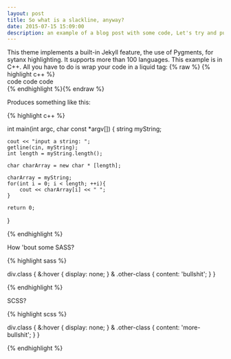 ```yaml
---
layout: post
title: So what is a slackline, anyway?
date: 2015-07-15 15:09:00
description: an example of a blog post with some code, Let's try and put a video or .gif in here too
---
```

This theme implements a built-in Jekyll feature, the use of Pygments, for sytanx highlighting. It supports more than 100 languages. This example is in C++. All you have to do is wrap your code in a liquid tag: 
{% raw  %}
{% highlight c++ %}  <br/> code code code <br/> {% endhighlight %}{% endraw %}

Produces something like this: 

{% highlight c++ %}

int main(int argc, char const *argv[])
{
	string myString;

	cout << "input a string: ";
	getline(cin, myString);
	int length = myString.length();
	
	char charArray = new char * [length];

	charArray = myString;
	for(int i = 0; i < length; ++i){
		cout << charArray[i] << " ";
	}
	
	return 0;
}

{% endhighlight %}

How 'bout some SASS?

{% highlight sass %}

div.class {
&:hover {
	display: none;
	}
& .other-class {
	content: 'bullshit';
	}
}

{% endhighlight %}

SCSS?

{% highlight scss %}

div.class {
&:hover {
	display: none;
	}
& .other-class {
	content: 'more-bullshit';
	}
}

{% endhighlight %}
